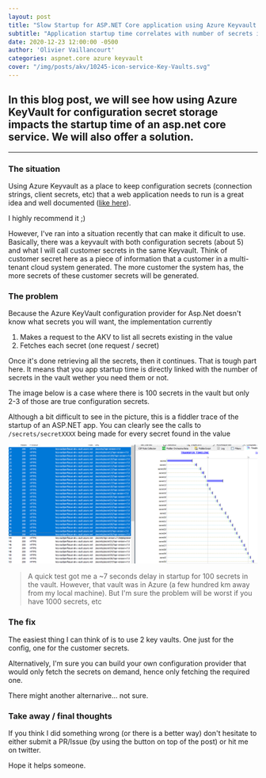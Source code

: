 ```yaml
---
layout: post
title: "Slow Startup for ASP.NET Core application using Azure Keyvault configuration provider"
subtitle: "Application startup time correlates with number of secrets in KeyVault"
date: 2020-12-23 12:00:00 -0500
author: 'Olivier Vaillancourt'
categories: aspnet.core azure keyvault
cover: "/img/posts/akv/10245-icon-service-Key-Vaults.svg"
---
```


## In this blog post, we will see how using Azure KeyVault for configuration secret storage impacts the startup time of an asp.net core service.  We will also offer a solution.  

----

### The situation

Using Azure Keyvault as a place to keep configuration secrets (connection strings, client secrets, etc) that a web application needs to run is a great idea and well documented ([like here](https://docs.microsoft.com/en-us/aspnet/core/security/key-vault-configuration?view=aspnetcore-5.0)).

I highly recommend it ;)

However, I've ran into a situation recently that can make it dificult to use.  Basically, there was a keyvault with both configuration secrets (about 5) and what I will call customer secrets in the same Keyvault.  Think of customer secret here as a piece of information that a customer in a multi-tenant cloud system generated.  The more customer the system has, the more secrets of these customer secrets will be generated.

### The problem

Because the Azure KeyVault configuration provider for Asp.Net doesn't know what secrets you will want, the implementation currently
1. Makes a request to the AKV to list all secrets existing in the value
1. Fetches each secret (one request / secret)

Once it's done retrieving all the secrets, then it continues.  That is tough part here.  It means that you app startup time is directly linked with the number of secrets in the vault wether you need them or not.

The image below is a case where there is 100 secrets in the vault but only 2-3 of those are true configuration secrets.

Although a bit difficult to see in the picture, this is a fiddler trace of the startup of an ASP.NET app.  You can clearly see the calls to `/secrets/secretXXXX` being made for every secret found in the value

![](/img/posts/akv/AkvStartupFiddlerTrace.png)

> A quick test got me a ~7 seconds delay in startup for 100 secrets in the vault.  However, that vault was in Azure (a few hundred km away from my local machine).  But I'm sure the problem will be worst if you have 1000 secrets, etc

### The fix

The easiest thing I can think of is to use 2 key vaults.  One just for the config, one for the customer secrets.  

Alternatively, I'm sure you can build your own configuration provider that would only fetch the secrets on demand, hence only fetching the required one.

There might another alternarive... not sure.

### Take away / final thoughts

If you think I did something wrong (or there is a better way) don't hesitate to either submit a PR/Issue (by using the button on top of the post) or hit me on twitter.

Hope it helps someone.
